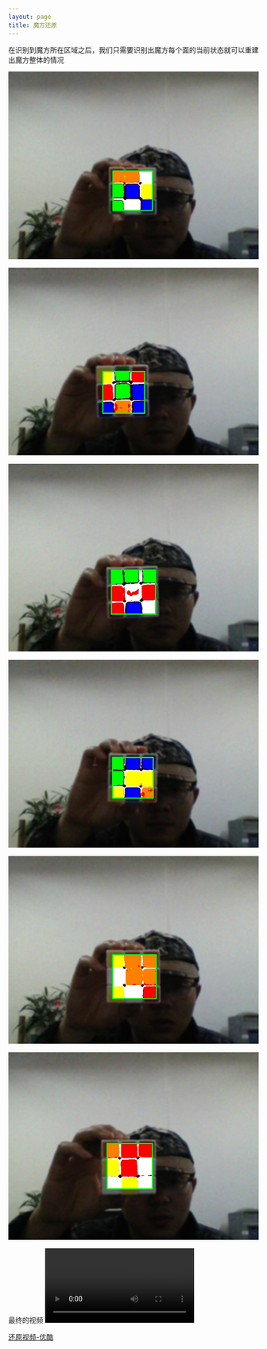 ```yaml
---
layout: page
title: 魔方还原
---
```

在识别到魔方所在区域之后，我们只需要识别出魔方每个面的当前状态就可以重建出魔方整体的情况

 ![前面](../pic/rubik_cube/Front.jpg)
 
 ![后面](../pic/rubik_cube/Back.jpg)
  
 ![左面](../pic/rubik_cube/Left.jpg)
   
 ![右面](../pic/rubik_cube/Right.jpg)
    
![上面](../pic/rubik_cube/Top.jpg)
     
![下面](../pic/rubik_cube/Bottom.jpg)

最终的视频
<video src="../video/stepByStep.mp4" controls="controls">
您的浏览器不支持 video 标签。
</video>

[还原视频-优酷](http://v.youku.com/v_show/id_XMjcwMzk0NDM3Ng==.html)

